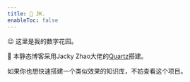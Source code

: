 ```yaml
---
title: 🦊 JK.
enableToc: false
---
```


😉 这里是我的数字花园。

📃 本静态博客采用Jacky Zhao大佬的[Quartz](https://github.com/jackyzha0/quartz)搭建。

如果你也想快速搭建一个类似效果的知识库，不妨查看这个项目。
